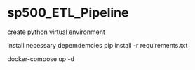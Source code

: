 # sp500_ETL_Pipeline
create python virtual environment 

install necessary depemdemcies
pip install -r requirements.txt

docker-compose up -d